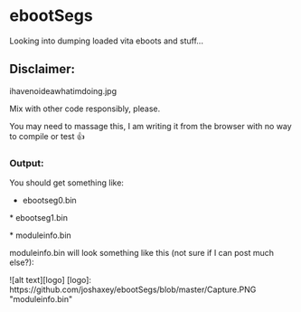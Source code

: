 # ebootSegs
Looking into dumping loaded vita eboots and stuff...

## Disclaimer:
ihavenoideawhatimdoing.jpg

Mix with other code responsibly, please.

You may need to massage this, I am writing it from the browser with no way to compile or test :thumbsup:

### Output:
You should get something like:

* ebootseg0.bin
<p>
* ebootseg1.bin
<p>
* moduleinfo.bin
<p>
moduleinfo.bin will look something like this (not sure if I can post much else?):
<p>
<p>
![alt text][logo]
[logo]: https://github.com/joshaxey/ebootSegs/blob/master/Capture.PNG "moduleinfo.bin"
